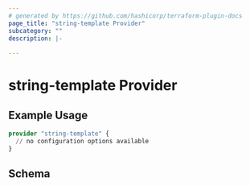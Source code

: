 ```yaml
---
# generated by https://github.com/hashicorp/terraform-plugin-docs
page_title: "string-template Provider"
subcategory: ""
description: |-
  
---
```


# string-template Provider



## Example Usage

```terraform
provider "string-template" {
  // no configuration options available
}
```

<!-- schema generated by tfplugindocs -->
## Schema
